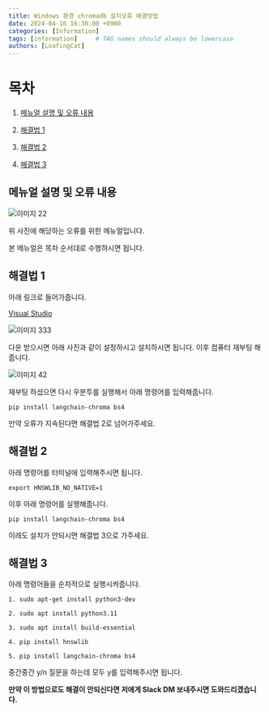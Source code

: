 ```yaml
---
title: Windows 환경 chromadb 설치오류 해결방법
date: 2024-04-16 16:30:00 +0900
categories: [Information]
tags: [information]     # TAG names should always be lowercase
authors: [LoafingCat]
---
```



# 목차

1. [메뉴얼 설명 및 오류 내용](#메뉴얼-설명-및-오류-내용)

2. [해결법 1](#해결법-1)

3. [해결법 2](#해결법-2)

4. [해결법 3](#해결법-3)


## 메뉴얼 설명 및 오류 내용

![이미지 22](https://github.com/Loafingcat/Loafingcat.github.io/assets/98324619/7dfe570f-2411-4e0b-9e69-605aaeb37a11)

위 사진에 해당하는 오류를 위한 메뉴얼입니다.

본 메뉴얼은 목차 순서대로 수행하시면 됩니다.

## 해결법 1

아래 링크로 들어가줍니다.

[Visual Studio](https://visualstudio.microsoft.com/ko/visual-cpp-build-tools/)

![이미지 333](https://github.com/Loafingcat/FirstLangChain17/assets/98324619/e9e93530-9d75-4849-9948-263ce2a0db32)

다운 받으시면 아래 사진과 같이 설정하시고 설치하시면 됩니다. 이후 컴퓨터 재부팅 해줍니다.

![이미지 42](https://github.com/Loafingcat/FirstLangChain17/assets/98324619/12b0aab1-6273-4f2b-ab03-647f3ac4502f)


재부팅 하셨으면 다시 우분투를 실행해서 아래 명령어를 입력해줍니다.

    pip install langchain-chroma bs4


만약 오류가 지속된다면 해결법 2로 넘어가주세요.


## 해결법 2

아래 명령어를 터미널에 입력해주시면 됩니다.

    export HNSWLIB_NO_NATIVE=1

이후 아래 명령어를 실행해줍니다.

    pip install langchain-chroma bs4

이래도 설치가 안되시면 해결법 3으로 가주세요.

## 해결법 3

아래 명령어들을 순차적으로 실행시켜줍니다.

    1. sudo apt-get install python3-dev

    2. sudo apt install python3.11

    3. sudo apt install build-essential

    4. pip install hnswlib

    5. pip install langchain-chroma bs4

중간중간 y/n 질문을 하는데 모두 y를 입력해주시면 됩니다.

**만약 이 방법으로도 해결이 안되신다면 저에게 Slack DM 보내주시면 도와드리겠습니다.**






